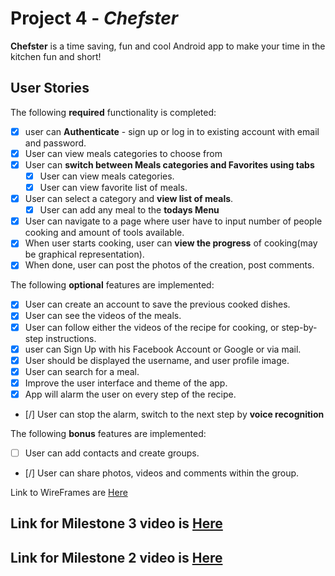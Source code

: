# Project 4 - *Chefster*

**Chefster** is a time saving, fun and cool Android app to make your time in the kitchen fun and short!

## User Stories

The following **required** functionality is completed:
* [x] user can **Authenticate** - sign up or log in to existing account with email and password.
* [x] User can view meals categories to choose from
* [x] User can **switch between Meals categories and Favorites using tabs**
  * [x] User can view meals categories.
  * [x] User can view favorite list of meals.
* [x] User can select a category and **view list of meals**.
  * [x] User can add any meal to the **todays Menu**
* [x] User can navigate to a page where user have to input number of people cooking and amount of tools available.
* [x] When user starts cooking, user can **view the progress** of cooking(may be graphical representation).
* [x] When done, user can post the photos of the creation, post comments.

The following **optional** features are implemented:

* [x] User can create an account to save the previous cooked dishes.
* [x] User can see the videos of the meals.
* [x] User can follow either the videos of the recipe for cooking, or step-by-step instructions. 
* [x] user can Sign Up with his Facebook Account or Google or via mail.
* [x] User should be displayed the username, and user profile image.
* [x] User can search for a meal.
* [x] Improve the user interface and theme of the app.
* [x] App will alarm the user on every step of the recipe. 
* [/] User can stop the alarm, switch to the next step by **voice recognition**

The following **bonus** features are implemented:

* [ ] User can add contacts and create groups.
* [/] User can share photos, videos and comments within the group. 

Link to WireFrames are [Here](https://github.com/Chefster/android/blob/master/wireframes.pdf)

## Link for Milestone 3 video is [Here](https://www.youtube.com/watch?v=LKtYK0CCoI8)

## Link for Milestone 2 video is [Here](https://www.youtube.com/watch?v=itzGO5hII38)

